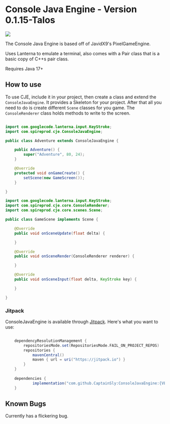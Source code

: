 # Console Java Engine - Version 0.1.15-Talos
[![](https://jitpack.io/v/CaptainSly/ConsoleJavaEngine.svg)](https://jitpack.io/#CaptainSly/ConsoleJavaEngine)

The Console Java Engine is based off of JavidX9's PixelGameEngine.

Uses Lanterna to emulate a terminal, also comes with a Pair class that is a basic copy of C++s pair class.

Requires Java 17+

## How to use

To use CJE, include it in your project, then create a class and extend the `ConsoleJavaEngine`. It provides a Skeleton for your project. After that all you need to do is create different `Scene` classes for you game. The `ConsoleRenderer` class holds methods to write to the screen. 

```Java

import com.googlecode.lanterna.input.KeyStroke;
import com.spireprod.cje.ConsoleJavaEngine;

public class Adventure extends ConsoleJavaEngine {

	public Adventure() {
		super("Adventure", 80, 24);
	}

	@Override
	protected void onGameCreate() {
		setScene(new GameScreen());
	}

}

import com.googlecode.lanterna.input.KeyStroke;
import com.spireprod.cje.core.ConsoleRenderer;
import com.spireprod.cje.core.scenes.Scene;

public class GameScene implements Scene {

	@Override
	public void onSceneUpdate(float delta) {

	}

	@Override
	public void onSceneRender(ConsoleRenderer renderer) {

	}

	@Override
	public void onSceneInput(float delta, KeyStroke key) {

	}

}


```


### Jitpack

ConsoleJavaEngine is available through [Jitpack](https://jitpack.io). Here's what you want to use:

```gradle

	dependencyResolutionManagement {
		repositoriesMode.set(RepositoriesMode.FAIL_ON_PROJECT_REPOS)
		repositories {
			mavenCentral()
			maven { url = uri("https://jitpack.io") }
		}
	}
	
	dependencies {
	        implementation("com.github.CaptainSly:ConsoleJavaEngine:{VERSION}")
	}
```

## Known Bugs

Currently has a flickering bug.